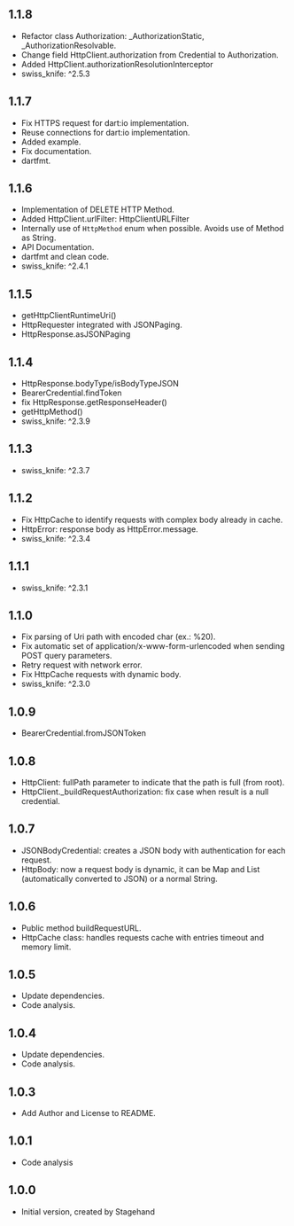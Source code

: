 ## 1.1.8

- Refactor class Authorization: _AuthorizationStatic, _AuthorizationResolvable.
- Change field HttpClient.authorization from Credential to Authorization.
- Added HttpClient.authorizationResolutionInterceptor
- swiss_knife: ^2.5.3

## 1.1.7

- Fix HTTPS request for dart:io implementation.
- Reuse connections for dart:io implementation.
- Added example.
- Fix documentation.
- dartfmt.

## 1.1.6

- Implementation of DELETE HTTP Method.
- Added HttpClient.urlFilter: HttpClientURLFilter
- Internally use of `HttpMethod` enum when possible. Avoids use of Method as String.
- API Documentation.
- dartfmt and clean code.
- swiss_knife: ^2.4.1

## 1.1.5

- getHttpClientRuntimeUri()
- HttpRequester integrated with JSONPaging.
- HttpResponse.asJSONPaging

## 1.1.4

- HttpResponse.bodyType/isBodyTypeJSON
- BearerCredential.findToken
- fix HttpResponse.getResponseHeader()
- getHttpMethod()
- swiss_knife: ^2.3.9

## 1.1.3

- swiss_knife: ^2.3.7

## 1.1.2

- Fix HttpCache to identify requests with complex body already in cache.
- HttpError: response body as HttpError.message.
- swiss_knife: ^2.3.4

## 1.1.1

- swiss_knife: ^2.3.1

## 1.1.0

- Fix parsing of Uri path with encoded char (ex.: %20).
- Fix automatic set of application/x-www-form-urlencoded when sending POST query parameters.
- Retry request with network error.
- Fix HttpCache requests with dynamic body.
- swiss_knife: ^2.3.0

## 1.0.9

- BearerCredential.fromJSONToken

## 1.0.8

- HttpClient: fullPath parameter to indicate that the path is full (from root).
- HttpClient._buildRequestAuthorization: fix case when result is a null credential.

## 1.0.7

- JSONBodyCredential: creates a JSON body with authentication for each request.
- HttpBody: now a request body is dynamic, it can be Map and List (automatically converted to JSON) or a normal String.

## 1.0.6

- Public method buildRequestURL.
- HttpCache class: handles requests cache with entries timeout and memory limit.


## 1.0.5

- Update dependencies.
- Code analysis.

## 1.0.4

- Update dependencies.
- Code analysis.

## 1.0.3

- Add Author and License to README.

## 1.0.1

- Code analysis

## 1.0.0

- Initial version, created by Stagehand
